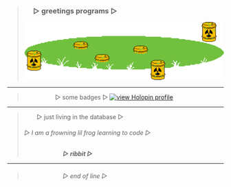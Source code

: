 > ### &emsp; ▷ greetings programs ▷
> [![](pnd.png)](https://github.com/frowningfrog)

------

> &emsp; &emsp; &emsp; &emsp; ▷ some badges ▷
[![view Holopin profile](https://holopin.me/frowningfrog)](https://holopin.io/@frowningfrog)

------

> &emsp; &ensp; ▷ just living in the database ▷
> ###### ▷ I am a frowning lil frog learning to code ▷   
> &emsp; &emsp; &emsp; &emsp; &emsp; ***▷ ribbit ▷***

------

> ###### &emsp; &emsp; &emsp; &emsp; &emsp; ▷ end of line ▷
